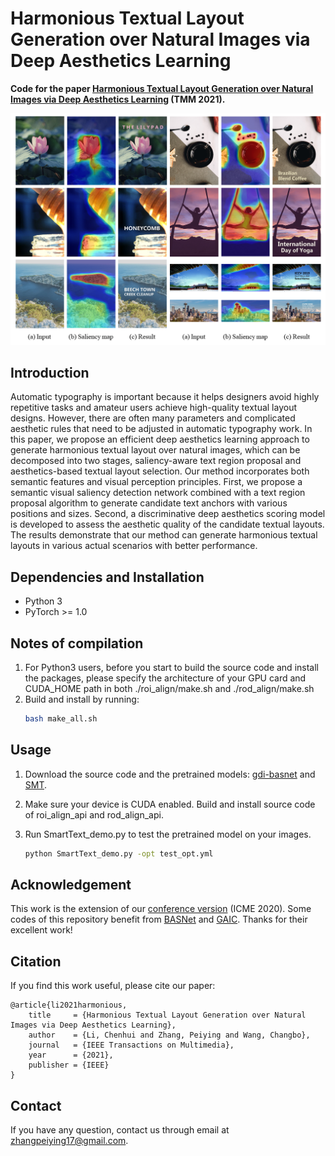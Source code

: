 # Harmonious Textual Layout Generation over Natural Images via Deep Aesthetics Learning

**Code for the paper [Harmonious Textual Layout Generation over Natural Images via Deep Aesthetics Learning](http://chenhui.li/documents/TextualLayout_TMM2022.pdf) (TMM 2021).**

![](./figures/example.png)

## Introduction
Automatic typography is important because it helps designers avoid highly repetitive tasks and amateur users achieve high-quality textual layout designs. However, there are often many parameters and complicated aesthetic rules that need to be adjusted in automatic typography work. In this paper, we propose an efficient deep aesthetics learning approach to generate harmonious textual layout over natural images, which can be decomposed into two stages, saliency-aware text region proposal and aesthetics-based textual layout selection. Our method incorporates both semantic features and visual perception principles.
First, we propose a semantic visual saliency detection network combined with a text region proposal algorithm to generate candidate text anchors with various positions and sizes. Second, a discriminative deep aesthetics scoring model is developed to assess the aesthetic quality of the candidate textual layouts. The results demonstrate that our method can generate harmonious textual layouts in various actual scenarios with better performance.

## Dependencies and Installation
+ Python 3
+ PyTorch >= 1.0

## Notes of compilation

1. For Python3 users, before you start to build the source code and install the packages, please specify the architecture of your GPU card and CUDA_HOME path in both ./roi_align/make.sh and ./rod_align/make.sh
2. Build and install by running: 
    ```bash
    bash make_all.sh
    ```

## Usage
1. Download the source code and the pretrained models: [gdi-basnet](https://drive.google.com/file/d/1dN_lqywxefd_R4Q93lZck0kEkfKo-wkj/view?usp=sharing) and [SMT](https://drive.google.com/file/d/1zKVA9IGkPtmRkm-2_m7qriaEwVXBuaGX/view?usp=sharing).

2. Make sure your device is CUDA enabled. Build and install source code of roi_align_api and rod_align_api.

3. Run SmartText_demo.py to test the pretrained model on your images.
    ```bash
    python SmartText_demo.py -opt test_opt.yml
    ```

## Acknowledgement

This work is the extension of our [conference version](http://chenhui.li/documents/SmartText_ICME2020.pdf) (ICME 2020).
Some codes of this repository benefit from [BASNet](https://github.com/xuebinqin/BASNet) and [GAIC](https://github.com/lld533/Grid-Anchor-based-Image-Cropping-Pytorch). Thanks for their excellent work!

## Citation

If you find this work useful, please cite our paper:

```
@article{li2021harmonious,
    title     = {Harmonious Textual Layout Generation over Natural Images via Deep Aesthetics Learning},
    author    = {Li, Chenhui and Zhang, Peiying and Wang, Changbo},
    journal   = {IEEE Transactions on Multimedia},
    year      = {2021},
    publisher = {IEEE}
}
```

## Contact

If you have any question, contact us through email at zhangpeiying17@gmail.com.
